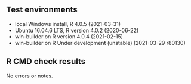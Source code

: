 ## Test environments
* local Windows install, R 4.0.5 (2021-03-31)
* Ubuntu 16.04.6 LTS, R version 4.0.2 (2020-06-22)
* win-builder on R version 4.0.4 (2021-02-15)
* win-builder on R Under development (unstable) (2021-03-29 r80130)

## R CMD check results
No errors or notes.
